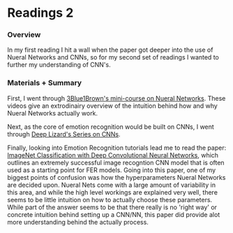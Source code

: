 
# Readings 2


### Overview

In my first reading I hit a wall when the paper got deeper into the use of Nueral Networks and CNNs, so for my second set of readings I wanted to further my understanding of CNN's. 

### Materials + Summary

First, I went through [3Blue1Brown's mini-course on Nueral Networks](https://www.youtube.com/watch?v=aircAruvnKk&list=PLZHQObOWTQDNU6R1_67000Dx_ZCJB-3pi). These videos give an extrodinairy overview of the intuition behind how and why Nueral Networks actually work. 

Next, as the core of emotion recognition would be built on CNNs, I went through [Deep Lizard's Series on CNNs](https://www.youtube.com/watch?v=YRhxdVk_sIs&list=PLZbbT5o_s2xq7LwI2y8_QtvuXZedL6tQU&index=21). 

Finally, looking into Emotion Recognition tutorials lead me to read the paper: [ImageNet Classification with Deep Convolutional
Neural Networks](https://papers.nips.cc/paper/4824-imagenet-classification-with-deep-convolutional-neural-networks.pdf), which outlines an extremely successful image recogntion CNN model that is often used as a starting point for FER models. Going into this paper, one of my biggest points of confusion was how the hyperparameters Nueral Networks are decided upon. Nueral Nets come with a large amount of variability in this area, and while the high level workings are explained very well, there seems to be little intuition on how to actually choose these parameters. While part of the answer seems to be that there really is no 'right way' or concrete intuition behind setting up a CNN/NN, this paper did provide alot more understanding behind the actually process.
